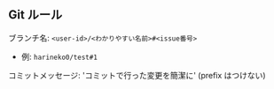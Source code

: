 ## Git ルール
ブランチ名: `<user-id>/<わかりやすい名前>#<issue番号>`
- 例: `harineko0/test#1`

コミットメッセージ: 'コミットで行った変更を簡潔に' (prefix はつけない)
